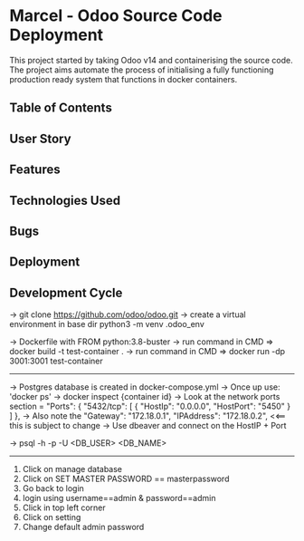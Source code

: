 # Marcel - Odoo Source Code Deployment
This project started by taking Odoo v14 and containerising the source code. The project aims automate the process of initialising a fully functioning production ready system that functions in docker containers.

## Table of Contents

## User Story

## Features

## Technologies Used

## Bugs

## Deployment


## Development Cycle
-> git clone https://github.com/odoo/odoo.git
-> create a virtual environment in base dir
    python3 -m venv .odoo_env

-> Dockerfile with FROM python:3.8-buster
-> run command in CMD => docker build -t test-container .
-> run command in CMD => docker run -dp 3001:3001 test-container

-----------------------------
-> Postgres database is created in docker-compose.yml
-> Once up use: 'docker ps'
-> docker inspect {container id}
-> Look at the network ports section = "Ports": {
                                            "5432/tcp": [
                                                {
                                                    "HostIp": "0.0.0.0",
                                                    "HostPort": "5450"
                                                }
                                            ]
                                        },
-> Also note the "Gateway": "172.18.0.1", "IPAddress": "172.18.0.2", <<== this is subject to change
-> Use dbeaver and connect on the HostIP + Port

-> psql -h <REMOTE HOST> -p <REMOTE PORT> -U <DB_USER> <DB_NAME>

---------------------

1) Click on manage database
2) Click on SET MASTER PASSWORD == masterpassword
3) Go back to login
4) login using username==admin & password==admin
5) Click in top left corner
6) Click on setting
7) Change default admin password
